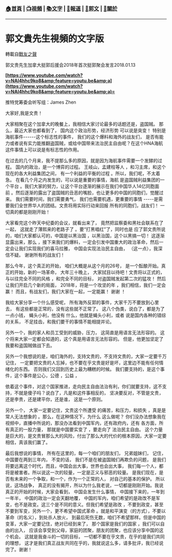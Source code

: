 ###  [:house:首頁](https://github.com/ourhimalayas/home) | [:tv:視頻](https://github.com/ourhimalayas/videos) | [:books:文字](https://github.com/ourhimalayas/txt) | [:newspaper:報道](https://github.com/ourhimalayas/news) | [:eagle:郭文](https://github.com/ourhimalayas/guomedia) | [:pray:關於](https://github.com/ourhimalayas/home/tree/master/about)
---
# 郭文貴先生視頻的文字版
轉載自[戰友之聲](http://littleantvoice.blogspot.com)

郭文贵先生加拿大挺郭后援会2018年首次挺郭聚会发言2018.01.13



**[https://www.youtube.com/watch?v=NAl4hhc9ko8&amp;feature=youtu.be&amp;a](https://www.youtube.com/watch?v=NAl4hhc9ko8&amp;feature=youtu.be&amp;a)=**





推特党筹委会听写组：James Zhen



大家好,我是文贵！



大家相聚在这个加拿大的晚餐上，我相信大家讨论最多的话题还是，盗国贼。&nbsp;那么，最近大家也都看到了，&nbsp;国内这个政治形势，经济形势&nbsp;可以说是突变！&nbsp;特别是海航事件------这个标志性的事件，&nbsp;我们的这个爆料和海外的战友们，&nbsp;是否有能力或者说有实力能推翻盗国贼，或给中国带来法治民主自由呢？在这个HNA海航这件事情上可以说是有标志性的作用。



在过去的几个月来，我不提那么多的原因，就是因为海航事件需要一个发酵的过程。&nbsp;国内的政治，是一个博弈的过程。&nbsp;王岐山，孟建柱等人&nbsp;，和习主席，和这个现在的各大利益集团之间，&nbsp;有一个利益的平衡的过程&nbsp;。所以，我们呢，不太着急。&nbsp;在看几个月之内发生的，可以说是重要的事情，海航&nbsp;是盗国贼利益集团的一个平台&nbsp;。我们大家的努力，让这个平台逐渐的展示在我们中国华人14亿同胞面前&nbsp;。然后逐渐的露出了盗国贼的丑恶的嘴脸，也让更多的中国的同胞们，觉醒过来。&nbsp;我们需要时间，我们需要勇气，&nbsp;我们也需要机遇，更重要的事情&nbsp;-----是需要我们全世界华人的团结。文贵将用实际行动来回报&nbsp;所有的同胞们，战友们！&nbsp;一切真的都是刚刚开始！



大家看完这个昨天中纪委的会议，就看出来了，&nbsp;竟然把监察委和黑社会联系在了一起，&nbsp;这就走了薄熙来的老路子了&nbsp;。要“打黑唱红”了，同时也是&nbsp;应了郭文贵所说的，咱们大家都认可的，中国是以黑治国&nbsp;，以黑治国，这个以黑搞一切！&nbsp;这逐渐显露出来，那么&nbsp;，接下来我们的爆料，一定会引发中国重大的政治革命，然后一定会让我们实现我们的喜马拉雅，&nbsp;中国会实现法治民主自由，&nbsp;（这一点），我深信不疑。&nbsp;谢谢所有的战友们！



那么今年，这个真正的开始，&nbsp;咱们大概是从这个月的26号，&nbsp;是一个酝酿开始。真正的开始，新的一场革命，&nbsp;大年三十晚上，&nbsp;大家拭目以待吧！文贵将以正式的，与以往完全不同的风格&nbsp;，和完全不同的目标，&nbsp;对盗国贼发起第二次的猛攻！&nbsp;然后让我们开启几个新的局面，&nbsp;2018年，将是一个攻坚的年&nbsp;，我们相信，我们一定会赢！&nbsp;而且，有战友们，我们大家在一起，一定能赢！&nbsp;谢谢&nbsp;！



我给大家分享一个什么感受呢，&nbsp;所有海外反郭的事件，大家千万不要放到心里去，&nbsp;有这些都是正常的，没有这些就不正常了。&nbsp;这八个伪类，说白了，都是为了一点小钱，&nbsp;蝇头小利，他没有&nbsp;什么，他就是蝇头小利，或者&nbsp;说是国内各种的错综的关系，&nbsp;不足挂齿，和我们要干的事情不能相提并论。



另外一个，我的家人和员工受到的威胁，压力，&nbsp;这简直是用语言无法形容的。&nbsp;这个将来大家一定都会知道的，这个真是用语言无法形容的。&nbsp;但是，他更加坚定了我要和盗国贼做战下去。



另外一个我想说的是，咱们海外的，支持文贵的，不支持文贵的，大家一定要千万记住，&nbsp;一定要把文贵的人忘掉，也不要在乎文贵是好是坏，这里边不能有任何情绪化的东西。&nbsp;否则我们又回到历史上最为糟糕的时候。&nbsp;我们要支持的，是这个事件，这个事件是公心，公德&nbsp;，公益&nbsp;，

依着这个事件，对这个国家推进，走向民主自由法治有利，你们就要支持，这不支持，不就是傻子吗？说白了，凡是和这件事相反的，&nbsp;坚决要反对，不管是文贵，还是李贵，还是建平你，还是谁，&nbsp;这是一个原则。

另外一个，&nbsp;大家一定要记住，文贵这个所遭受&nbsp;的痛苦，和压力，和损失&nbsp;，真是是常人无法想象的&nbsp;。那么，在这种情况下，为什么&nbsp;这么做呢？&nbsp;你们没办法想象我在视频中，直播中所说的，那没办法看到中国军内，还有政府内，还有&nbsp;各方面，所有真正的一股力量，&nbsp;那就是中国要实变了&nbsp;，要走向了&nbsp;法治民主自由。&nbsp;这个力量是巨大的，是文贵冒那么大的风险，付出了那么大的代价的根本原因，大家一定要相信，真该我们赢了。



最后我想说的事情，&nbsp;所有在这里的，每一个咱们的朋友们，&nbsp;兄弟姐妹们，&nbsp;记住，中国要在两到三年内，&nbsp;不变的话，&nbsp;我们不是在被盗国贼们再欺负的问题，&nbsp;是我们将要远离这个时代，而且，中国会出大事，世界也会出大事，&nbsp;我们每一个人，都将是被害者。所以说这一次的较量，一定是正义与邪恶的较量。&nbsp;是我们现在，是否有未来的一个争取，和一个，作为一个正常的人，&nbsp;对自己的基本的保护。&nbsp;所以说，这场战争，&nbsp;真正的没有揭开，所以为什么我老说，一切都是刚刚开始。我说真正的开始的时候，大家会看到，&nbsp;中国会发生什么事情，&nbsp;中国接下来的，一年到一年半，&nbsp;中国的政治一定会天翻地覆，&nbsp;中国的军内，咱们希望的是政改不是军变，也不是政变。这三个是不同的意义。但我们希望是政改&nbsp;，不要到政变，甚至不要到军变，另外一个，更不希望中国式革命&nbsp;。就是和平演变（的方式），不要以革命（的名义），到处杀人放火，&nbsp;到最后死伤无数，咱们不希望那样。但是中国的变革，大家一定要记住，绝对已经到来了，&nbsp;那个国家是我们的国家&nbsp;，我们可以自由的出入，&nbsp;应该会享受到父母，家庭的团聚，朋友的团聚，也应该分享中国的这个机会。&nbsp;这就是我奋斗的一切的目标，&nbsp;一切都不要在乎文贵，在乎的是我们共同的理想，&nbsp;这才是我们真正战友共同在乎的，我就说这么多，请多批评，我已经说完了。谢谢！